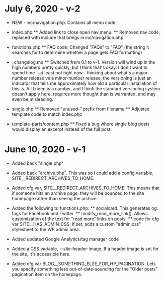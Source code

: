 
July 6, 2020 - v-2
==================

* NEW - inc/navigation.php. Contains all menu code.
* index.php
	** Added link to close open nav menu.
	** Removed nav code, replaced with include that brings in inc/navigation.php
* functions.php
	** FAQ code: Changed "FAQs" to "FAQ" (the string it searches for to determine whether a page gets FAQ formatting)
* _changelog.md
	** Switched from 0.1 to v-1. Version will wind up in the high numbers pretty quickly, but I think that's okay. I don't want to spend time - at least not right now - thinking about what's a major-number release vs a minor-number release; the versioning is just an indicator that tells me approximately how old a particular installation of this is. All I need is a number, and I think the standard versioning system doesn't apply here, requires more thought than is warranted, and may even be misleading.

* single.php
	** Removed "unused-" prefix from filename
	** Adjusted template code to match index.php

* template-parts/content.php
	** Fixed a bug where single blog posts would display an excerpt instead of the full post.



June 10, 2020 - v-1
===================

* Added back "single.php"
* Added back "archive.php". This was so I could add a config variable, SITE__REDIRECT_ARCHIVES_TO_HOME. 
* Added cfg var, SITE__REDIRECT_ARCHIVES_TO_HOME. This means that if someone hits an archive page, they will be bounced to the site homepage rather than seeing the archive.
* Added the following to functions.php:
	** socialcard. This generates og: tags for Facebook and Twitter.
	** modify_read_more_link(). Allows customization of the text for "read more" links on posts.
	** code for cfg var SITE__HAS_ADMIN_CSS. If set, adds a custom "admin.css" stylesheet to the WP admin area.

* Added updated Google Analytics/tag manager code
* Added a CSS variable, --site-header-image. If a header image is set for the site, it's accessible here.
* Added cfg var BLOG__SOMETHING_ELSE_FOR_HP_PAGINATION. Lets you specify something less out-of-date-sounding for the "Older posts" pagination item on the homepage.


